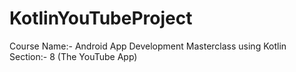 # KotlinYouTubeProject
Course Name:- Android App Development Masterclass using Kotlin
Section:- 8 (The YouTube App)
